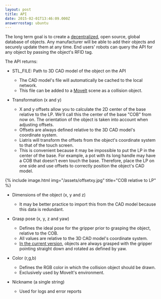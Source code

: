 ```yaml
---
layout: post
title: API
date: 2015-02-01T13:46:09.000Z
answerrostag: ubuntu
---
```


The long term goal is to create a [decentralized](http://www.cnbc.com/2014/11/13/forget-currency-bitcoin-tech-could-disrupt-massively.html), open source, global database of objects.  Any manufacturer will be able to add their objects and securely update them at any time. End users' robots can query the API for any object by passing the object's RFID tag.

The API returns:
- STL_FILE: Path to 3D CAD model of the object on the API
  - The CAD model's file will automatically be cached to the local network.
  - This file can be added to a [MoveIt](http://liatris.org/2015/02/01/9/) scene as a collision object.

- Transformation (x and y)
  - X and y offsets allow you to calculate the 2D center of the base relative to the LP.  We'll call this the center of the base "COB" from now on. The orientation of the object is taken into account when adjusting offsets.
  - Offsets are always defined relative to the 3D CAD model's coordinate system.
  - Liatris will transform the offsets from the object's coordinate system to that of the  touch screen.
  - This is convenient because it may be impossible to put the LP in the center of the base. For example, a pot with its long handle may have a COB that doesn't even touch the base. Therefore, place the LP on one side and use offsets to correctly position the object's CAD model.

{% include image.html img="/assets/offsetxy.jpg" title="COB relative to LP" %}
- Dimensions of the object (x, y and z)
  - It may be better practice to import this from the CAD model because this data is redundant.

- Grasp pose (x, y, z and yaw)
  - Defines the ideal pose for the gripper prior to grasping the object, relative to the COB.
  - All values are relative to the 3D CAD model's coordinate system.
  - [In the current version](http://liatris.org/2015/02/01/11/), objects are always grasped with the gripper pointing straight down and rotated as defined by yaw.

- Color (r,g,b)
  - Defines the RGB color in which the collision object should be drawn.
  - Exclusively used by MoveIt's environment.

- Nickname (a single string)
  - Used for logs and error reports
